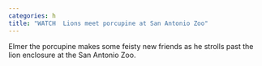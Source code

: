 ```yaml
---
categories: h
title: "WATCH  Lions meet porcupine at San Antonio Zoo"
---
```

Elmer the porcupine makes some feisty new friends as he strolls past the lion enclosure at the San Antonio Zoo.